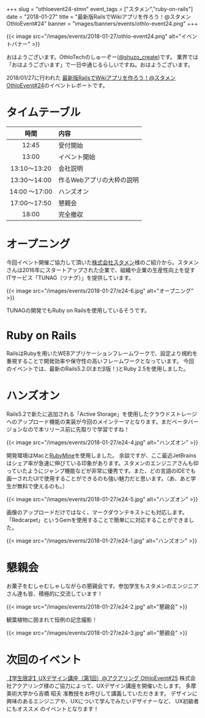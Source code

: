 +++
slug = "othloevent24-stmn"
event_tags = ["スタメン","ruby-on-rails"]
date = "2018-01-27"
title = "最新版RailsでWikiアプリを作ろう！@スタメン OthloEvent#24"
banner = "images/banners/events/othlo-event24.png"
+++

{{< image src="/images/events/2018-01-27/othlo-event24.png" alt="イベントバナー" >}}


おはようございます。OthloTechのしゅーぞー([@shuzo_create](https://twitter.com/shuzo_create))です。
業界では「おはようございます」で一日中通じるらしいですね。おはようございます。

2018/01/27に行われた [最新版RailsでWikiアプリを作ろう！@スタメン OthloEvent#24](https://othlotech.connpass.com/event/74844/)のイベントレポートです。

# タイムテーブル
|時間|内容|
|:-----:|:-----|
|12:45 |受付開始|
|13:00 |イベント開始 |
|13:10～13:20 |会社説明 |
|13:30～14:00 |作るWebアプリの大枠の説明|
|14:00 〜17:00 |ハンズオン|
|17:00～17:50 |懇親会|
|18:00 |完全撤収|

# オープニング
今回イベント開催ご協力して頂いた[株式会社スタメン](https://stmn.co.jp/)様のご紹介から。スタメンさんは2016年にスタートアップされた企業で、組織や企業の生産性向上を促すITサービス「TUNAG（ツナグ）」を提供しています。

{{< image src="/images/events/2018-01-27/e24-6.jpg" alt="オープニング" >}}

TUNAGの開発でもRuby on Railsを使用しているそうです。

# Ruby on Rails
RailsはRubyを用いたWEBアプリケーションフレームワークで、設定より規約を重視することで開発効率や保守性の高いフレームワークとなっています。
今回のイベントでは、最新のRails5.2.0(まだβ版！)とRuby 2.5を使用しました。

# ハンズオン
Rails5.2で新たに追加される「Active Storage」を使用したクラウドストレージへのアップロード機能の実装が今回のメインテーマとなります。まだベータバージョンなので本リリース前に先取りで学習ですね！

{{< image src="/images/events/2018-01-27/e24-4.jpg" alt="ハンズオン" >}}

開発環境はMacと[RubyMine](https://www.jetbrains.com/ruby/)を使用しました。
余談ですが、ここ最近JetBrainsはシェア率が急速に伸びている印象があります。スタメンのエンジニアさんも仰っていたようにジャンプ機能などが非常に優秀です。また、どの言語のIDEでも画一されたUIで使用することができるのも強い魅力だと思います。（あ、あと学生が無料で使えるのも。）

{{< image src="/images/events/2018-01-27/e24-5.jpg" alt="ハンズオン" >}}

画像のアップロードだけではなく、マークダウンテキストにも対応します。「Redcarpet」というGemを使用することで簡単にに対応することができました。

{{< image src="/images/events/2018-01-27/e24-1.jpg" alt="ハンズオン" >}}

# 懇親会
お菓子をむしゃむしゃしながらの懇親会です。参加学生もスタメンのエンジニアさん達も皆、積極的に交流しています！

{{< image src="/images/events/2018-01-27/e24-2.jpg" alt="懇親会" >}}

観葉植物に囲まれて恒例の記念撮影！

{{< image src="/images/events/2018-01-27/e24-3.jpg" alt="懇親会" >}}

# 次回のイベント
[【学生限定】UXデザイン講座（第1回）@アクアリング OthloEvent#25](https://othlotech.connpass.com/event/77216/)
株式会社アクアリング様のご協力によって、UXデザイン講座を開催いたします。
多摩美術大学から吉橋 昭夫 准教授をお呼びして講義していただきます。
デザインに興味のあるエンジニアや、UXについて学んでみたいデザイナーなど、 UX初級者にもオススメ のイベントとなります！
